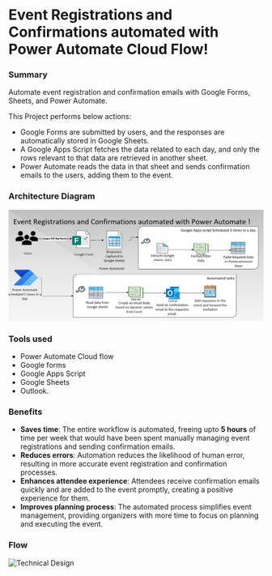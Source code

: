# Event Registrations and Confirmations automated with Power Automate Cloud Flow!

### Summary
Automate event registration and confirmation emails with Google Forms, Sheets, and Power Automate. 

This Project performs below actions:

* Google Forms are submitted by users, and the responses are automatically stored in Google Sheets.
* A Google Apps Script fetches the data related to each day, and only the rows relevant to that data are retrieved in another sheet.
* Power Automate reads the data in that sheet and sends confirmation emails to the users, adding them to the event.

### Architecture Diagram

![Technical Design](/Assets/EventCreation.JPG)

### Tools used
* Power Automate Cloud flow
* Google forms
* Google Apps Script
* Google Sheets
* Outlook.

### Benefits
* **Saves time**: The entire workflow is automated, freeing upto **5 hours** of time per week that would have been spent manually managing event registrations and sending confirmation emails.
* **Reduces errors**: Automation reduces the likelihood of human error, resulting in more accurate event registration and confirmation processes.
* **Enhances attendee experience**: Attendees receive confirmation emails quickly and are added to the event promptly, creating a positive experience for them.
* **Improves planning process**: The automated process simplifies event management, providing organizers with more time to focus on planning and executing the event.

### Flow

![Technical Design](/Assets/)
